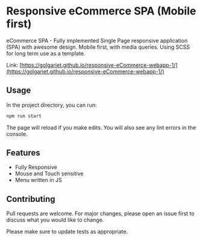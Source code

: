 # Responsive eCommerce SPA (Mobile first)

eCommerce SPA - Fully implemented Single Page responsive application (SPA) with awesome design. Mobile first, with media queries. Using SCSS for long term use as a template.

Link: [https://golgariet.github.io/responsive-eCommerce-webapp-1/](https://golgariet.github.io/responsive-eCommerce-webapp-1/)

## Usage

In the project directory, you can run:

```bash
npm run start
```

The page will reload if you make edits.
You will also see any lint errors in the console.

## Features

- Fully Responsive
- Mouse and Touch sensitive
- Menu written in JS

## Contributing

Pull requests are welcome. For major changes, please open an issue first to discuss what you would like to change.

Please make sure to update tests as appropriate.
